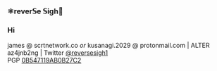 ### ⚛️rever𝕊e 𝕊igh🧪
  
### Hi
james @ scrtnetwork.co *or* kusanagi.2029 @ protonmail.com | ALTER az4jnb2ng  | Twitter [@reversesigh1](https://twitter.com/reversesigh1)  
PGP [0B547119AB0B27C2](https://keybase.io/reversesigh)  
